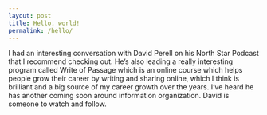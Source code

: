 ```yaml
---
layout: post
title: Hello, world!
permalink: /hello/
---
```


I had an interesting conversation with David Perell on his North Star Podcast that I recommend checking out. He’s also leading a really interesting program called Write of Passage which is an online course which helps people grow their career by writing and sharing online, which I think is brilliant and a big source of my career growth over the years. I’ve heard he has another coming soon around information organization. David is someone to watch and follow.
